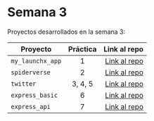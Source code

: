 # Semana 3 

Proyectos desarrollados en la semana 3:

| Proyecto | Práctica | Link al repo |
| ------------- |:-------------:| -----:|
|`my_launchx_app`|1|[Link al repo](https://github.com/Buwar88/my_launch_app)|
|`spiderverse`|2|[Link al repo](https://github.com/Buwar88/Spiderverse)|
|`twitter`|3, 4, 5|[Link al repo](https://github.com/Buwar88/twitter)|
|`express_basic`|6|[Link al repo](./express_basic)|
|`express_api`|7|[Link al repo](../../examples/week3/content/express_api)|
